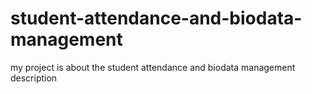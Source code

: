 # student-attendance-and-biodata-management
my project is about the student attendance and biodata management description
